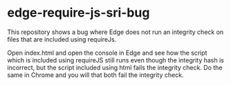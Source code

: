 # edge-require-js-sri-bug
This repository shows a bug where Edge does not run an integrity check on files that are included using requireJs.

Open index.html and open the console in Edge and see how the script which is included using requireJS still runs even though the integrity hash is incorrect, but the script included using html fails the integrity check. Do the same in Chrome and you will that both fail the integrity check.
